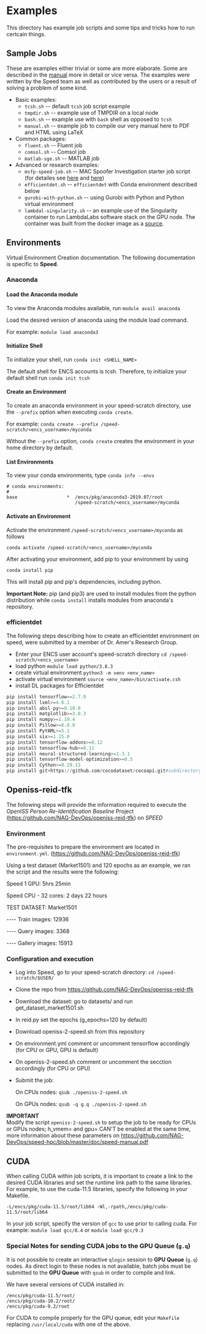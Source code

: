 # Examples

This directory has example job scripts and some tips and tricks how to
run certcain things.

## Sample Jobs

These are examples either trivial or some are more elaborate. Some are described in the [manual](../doc/) more in detail or vice versa. The examples were written by the Speed team as well as contributed by the users or a result of solving a problem of some kind.

- Basic examples:
  - `tcsh.sh` -- default `tcsh` job script example
  - `tmpdir.sh` -- example use of TMPDIR on a local node
  - `bash.sh` -- example use with `bash` shell as opposed to `tcsh`
  - `manual.sh` -- example job to compile our very manual here to PDF and HTML using LaTeX
- Common packages:
  - `fluent.sh` -- Fluent job
  - `comsol.sh` -- Comsol job
  - `matlab-sge.sh` -- MATLAB job
- Advanced or research examples:
  - `msfp-speed-job.sh` -- MAC Spoofer Investigation starter job script (for detailes see [here](https://dx.doi.org/10.1145/2641483.2641540) and [here](https://dx.doi.org/10.1007/978-3-319-17040-4_11))
  - `efficientdet.sh` -- `efficientdet` with Conda environment described below
  - `gurobi-with-python.sh` -- using Gurobi with Python and Python virtual environment
  - `lambdal-singularity.sh` -- an example use of the Singularity container to run LambdaLabs software stack on the GPU node. The container was built from the docker image as a [source](https://github.com/NAG-DevOps/lambda-stack-dockerfiles).

## Environments

Virtual Environment Creation documentation. The following documentation is specific to **Speed**.

### Anaconda

#### Load the Anaconda module
To view the Anaconda modules available, run
`module avail anaconda`

Load the desired version of anaconda using the module load command.

For example:
`module load anaconda3`

#### Initialize Shell
To initialize your shell, run
`conda init <SHELL_NAME>`

The default shell for ENCS accounts is tcsh. Therefore, to initialize your default shell run
`conda init tcsh`

#### Create an Environment
To create an anaconda environment in your speed-scratch directory, use the `--prefix` option when executing `conda create`. 

For example:
`conda create --prefix /speed-scratch/<encs_username>/myconda`

Without the `--prefix` option, `conda create` creates the environment in your home directory by default.

#### List Environments
To view your conda environments, type 
`conda info --envs`

```
# conda environments:
#
base                  *  /encs/pkg/anaconda3-2019.07/root
                         /speed-scratch/<encs_username>/myconda
```                 

#### Activate an Environment
Activate the environment `/speed-scratch/<encs_username>/myconda` as follows

`conda activate /speed-scratch/<encs_username>/myconda`

After activating your environment, add pip to your environment by using 

`conda install pip`

This will install pip and pip's dependencies, including python.

**Important Note:** pip (and pip3) are used to install modules from the python distribution while `conda install` installs modules from anaconda's repository.

### efficientdet

The following steps describing how to create an efficientdet environment on speed, were submitted by a member of Dr. Amer's Research Group.

* Enter your ENCS user account's speed-scratch directory `cd /speed-scratch/<encs_username>`
* load python `module load python/3.8.3`
* create virtual environment `python3 -m venv <env_name>`
* activate virtual environment `source <env_name>/bin/activate.csh`
* install DL packages for Efficientdet
```python
pip install tensorflow==2.7.0
pip install lxml>=4.6.1
pip install absl-py>=0.10.0
pip install matplotlib>=3.0.3
pip install numpy>=1.19.4
pip install Pillow>=6.0.0
pip install PyYAML>=5.1
pip install six>=1.15.0
pip install tensorflow-addons>=0.12
pip install tensorflow-hub>=0.11
pip install neural-structured-learning>=1.3.1
pip install tensorflow-model-optimization>=0.5
pip install Cython>=0.29.13
pip install git+https://github.com/cocodataset/cocoapi.git#subdirectory=PythonAPI
```

## Openiss-reid-tfk ##

The following steps will provide the information required to execute the *OpenISS Person Re-Identification Baseline* Project (https://github.com/NAG-DevOps/openiss-reid-tfk) on *SPEED*
### Environment ###

The pre-requisites to prepare the environment are located in `environment.yml`. (https://github.com/NAG-DevOps/openiss-reid-tfk)

Using a test dataset (Market1501) and 120 epochs as an example, we ran the script and the results were the following:

Speed 1 GPU: 5hrs 25min

Speed CPU - 32 cores: 2 days 22 hours

TEST DATASET: Market1501

---- Train images: 12936

---- Query images: 3368

---- Gallery images: 15913

### Configuration and execution ###

- Log into Speed, go to your speed-scratch directory:  `cd /speed-scratch/$USER/`
- Clone the repo from https://github.com/NAG-DevOps/openiss-reid-tfk
- Download the dataset:  go to datasets/ and run get_dataset_market1501.sh
- In reid.py set the epochs (g_epochs=120 by default)
- Download openiss-2-speed.sh from this repository
- On environment.yml comment or uncomment tensorflow accordingly (for CPU or GPU, GPU is default)
- On openiss-2-speed.sh comment or uncomment the secction accordingly (for CPU or GPU)
- Submit the job:

   On CPUs nodes: `qsub ./openiss-2-speed.sh`

   On GPUs nodes: `qsub -q g.q ./openiss-2-speed.sh`

**IMPORTANT**  
Modify the script `openiss-2-speed.sh` to setup the job to be ready for CPUs or GPUs nodes; h_vmem= and gpu= CAN'T be enabled at the same time, more information about these parameters on https://github.com/NAG-DevOps/speed-hpc/blob/master/doc/speed-manual.pdf

## CUDA ##

When calling CUDA within job scripts, it is important to create a link to the desired CUDA libraries and set the runtime link path to the same libraries. For example, to use the cuda-11.5 libraries, specify the following in your Makefile.
```
-L/encs/pkg/cuda-11.5/root/lib64 -Wl,-rpath,/encs/pkg/cuda-11.5/root/lib64
```
In your job script, specify the version of `gcc` to use prior to calling cuda. For example: 
   `module load gcc/8.4`
or
   `module load gcc/9.3`

### Special Notes for sending CUDA jobs to the GPU Queue (`g.q`)

It is not possible to create an interactive `qlogin` session to **GPU Queue** (`g.q`) nodes. As direct login to these nodes is not available, batch jobs must be submitted to the **GPU Queue** with `qsub` in order to compile and link.

We have several versions of CUDA installed in:
```
/encs/pkg/cuda-11.5/root/
/encs/pkg/cuda-10.2/root/
/encs/pkg/cuda-9.2/root
```

For CUDA to compile properly for the GPU queue, edit your `Makefile` replacing `/usr/local/cuda` with one of the above.
